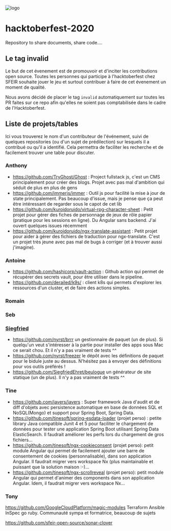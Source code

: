 ![logo](https://scontent.fcdg3-1.fna.fbcdn.net/v/t1.15752-9/s2048x2048/120023520_327832538493565_9131648709382508479_n.png?_nc_cat=101&_nc_sid=b96e70&_nc_ohc=U8ze7gFiUL4AX8VHjQa&_nc_ht=scontent.fcdg3-1.fna&oh=0fa8457a5b0a2400dee519dda43df8fb&oe=5F9444EE)

# hacktoberfest-2020
Repository to share documents, share code....

## Le tag invalid

Le but de cet évenement est de promouvoir et d'inciter les contributions open source. 
Toutes les personnes qui participe à l'hacktoberfest chez SFEIR souhaite jouer le jeu et surtout 
contribuer à faire de cet évenement un moment de qualité.

Nous avons décidé de placer le tag `invalid` automatiquement sur toutes les PR faites sur ce repo afin qu'elles ne soient pas comptabilisée dans le cadre de l'Hacktoberfest.

## Liste de projets/tables

Ici vous trouverez le nom d'un contributeur de l'événement, suivi de quelques repositories 
(ou d'un sujet de prédilection) sur lesquels il a contribué ou qu'il a identifié. 
Cela permettra de faciliter les recherche et de facilement trouver une table pour discuter.

### Anthony
- https://github.com/TryGhost/Ghost : Project fullstack js, c'est un CMS principalement pour créer des blogs. Projet avec pas mal d'ambition qui séduit de plus en plus de gens
- https://github.com/immerjs/immer : Outil js pour facilité la mise à jour de state principalement. Pas beaucoup d'issue, mais je pense que ça peut être intéressant de regarder sous le capot de cet lib
- https://github.com/kuroidoruido/virtual-rpg-character-sheet : Petit projet pour gérer des fiches de personnage de jeux de rôle papier (pratique pour les sessions en ligne). Du Angular sans backend. J'ai ouvert quelques issues récemment
- https://github.com/kuroidoruido/ngx-translate-assistant : Petit projet pour aider à gérer des fichiers de traduction pour ngx-translate. C'est un projet très jeune avec pas mal de bugs à corriger (et à trouver aussi j'imagine).

### Antoine
- https://github.com/hashicorp/vault-action : Github action qui permet de récupérer des secrets vault, pour être utiliser dans le pipeline.
- https://github.com/derailed/k9s/ : client k8s qui permets d'explorer les ressources d'un cluster, et de faire des actions simples.

### Romain


### Seb


### [Siegfried](https://twitter.com/SiegfriedEhret)

- https://github.com/nyrst/brrr un gestionnaire de paquet (un de plus). Si quelqu'un veut s'intéresser à la partie pour installer des apps sous Mac ce serait chou. Et il n'y a pas vraiment de tests ^^
- https://github.com/nyrst/freezer le dépôt avec les définitions de paquet pour le bidule juste au dessus. N'hésitez pas à envoyer des définitions pour vos outils préférés !
- https://github.com/SiegfriedEhret/beulogue un générateur de site statique (un de plus). Il n'y a pas vraiment de tests ^^

### Tine

- https://github.com/javers/javers : Super framework Java d'audit et de diff d'objets avec persistence automatique en base de données SQL et NoSQL(Mongo) et support pour Spring Boot, Spring Data.
- https://github.com/tinesoft/spring-esdata-loader (projet perso) : petite library Java compatible Junit 4 et 5 pour faciliter le chargement de données pour tester une application Spring Boot utilisant Spring Data ElasticSearch. Il faudrait améliorer les perfs lors du chargement de gros fichiers...
- https://github.com/tinesoft/ngx-cookieconsent (projet perso): petit module Angular qui permet de facilement ajouter une barre de consentement de cookies (personnalisable), dans son application Angular. Il faudrait migrer vers workspace Nx (plus maintainable et puissant que la solution maison :-)...
- https://github.com/tinesoft/ngx-scrollreveal (projet perso): petit module Angular qui permet d'animer des components dans son application Angular. Idem, il faudrait migrer vers workspace Nx...

### Tony

https://github.com/GoogleCloudPlatform/magic-modules 
Terraform Ansible InSpec go ruby. Communauté sympa et formatrice, beaucoup de sujets 

https://github.com/sfeir-open-source/sonar-clover 

